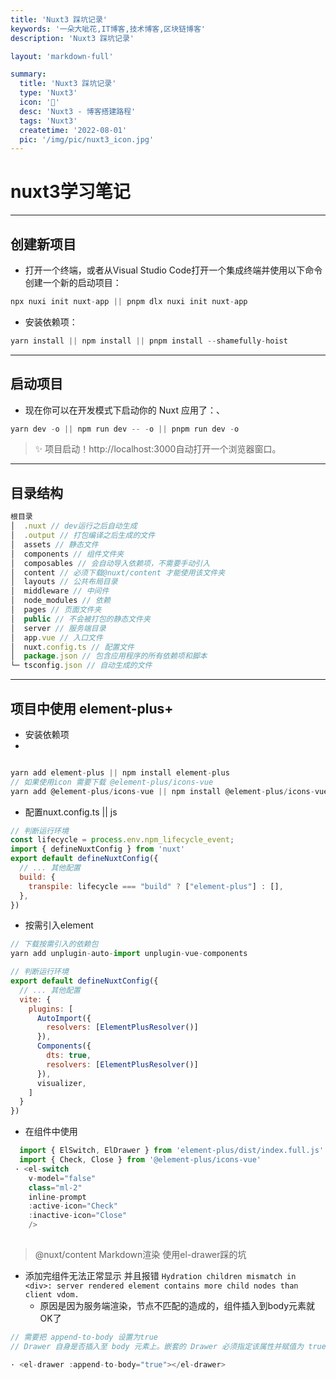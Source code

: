 ```yaml
---
title: 'Nuxt3 踩坑记录'
keywords: '一朵大呲花,IT博客,技术博客,区块链博客'
description: 'Nuxt3 踩坑记录'

layout: 'markdown-full'

summary:
  title: 'Nuxt3 踩坑记录'
  type: 'Nuxt3'
  icon: '🍉'
  desc: 'Nuxt3 - 博客搭建路程'
  tags: 'Nuxt3'
  createtime: '2022-08-01'
  pic: '/img/pic/nuxt3_icon.jpg'
---
```


# nuxt3学习笔记

---
## 创建新项目

- 打开一个终端，或者从Visual Studio Code打开一个集成终端并使用以下命令创建一个新的启动项目：

``` javascript
npx nuxi init nuxt-app || pnpm dlx nuxi init nuxt-app
```

- 安装依赖项：

``` javascript
yarn install || npm install || pnpm install --shamefully-hoist
```

---

## 启动项目
- 现在你可以在开发模式下启动你的 Nuxt 应用了：、

``` javascript
yarn dev -o || npm run dev -- -o || pnpm run dev -o
```
> ✨ 项目启动！http://localhost:3000自动打开一个浏览器窗口。

---

## 目录结构

``` javascript
根目录
│  .nuxt // dev运行之后自动生成
│  .output // 打包编译之后生成的文件
│  assets // 静态文件
│  components // 组件文件夹
│  composables // 会自动导入依赖项，不需要手动引入
│  content // 必须下载@nuxt/content 才能使用该文件夹
│  layouts // 公共布局目录
│  middleware // 中间件
│  node_modules // 依赖
│  pages // 页面文件夹
│  public // 不会被打包的静态文件夹
│  server // 服务端目录
│  app.vue // 入口文件
│  nuxt.config.ts // 配置文件
│  package.json // 包含应用程序的所有依赖项和脚本
└─ tsconfig.json // 自动生成的文件
```

---
## 项目中使用 element-plus+

- 安装依赖项
- 
```javascript

yarn add element-plus || npm install element-plus
// 如果使用icon 需要下载 @element-plus/icons-vue
yarn add @element-plus/icons-vue || npm install @element-plus/icons-vue
```

- 配置nuxt.config.ts || js

```javascript
// 判断运行环境
const lifecycle = process.env.npm_lifecycle_event;
import { defineNuxtConfig } from 'nuxt'
export default defineNuxtConfig({
  // ... 其他配置
  build: {
    transpile: lifecycle === "build" ? ["element-plus"] : [],
  },
})
```

- 按需引入element

```javascript
// 下载按需引入的依赖包
yarn add unplugin-auto-import unplugin-vue-components

// 判断运行环境
export default defineNuxtConfig({
  // ... 其他配置
  vite: {
    plugins: [
      AutoImport({
        resolvers: [ElementPlusResolver()]
      }),
      Components({
        dts: true,
        resolvers: [ElementPlusResolver()]
      }),
      visualizer,
    ]
  }
})
```
 - 在组件中使用
  ```javascript
    import { ElSwitch, ElDrawer } from 'element-plus/dist/index.full.js'
    import { Check, Close } from '@element-plus/icons-vue'
   · <el-switch
      v-model="false"
      class="ml-2"
      inline-prompt
      :active-icon="Check"
      :inactive-icon="Close"
      /> 
    
  ```
> @nuxt/content Markdown渲染 使用el-drawer踩的坑

- 添加完组件无法正常显示 并且报错 `Hydration children mismatch in <div>: server rendered element contains more child nodes than client vdom.`
  - 原因是因为服务端渲染，节点不匹配的造成的，组件插入到body元素就OK了
```javascript
// 需要把 append-to-body 设置为true
// Drawer 自身是否插入至 body 元素上。嵌套的 Drawer 必须指定该属性并赋值为 true

· <el-drawer :append-to-body="true"></el-drawer>

```





